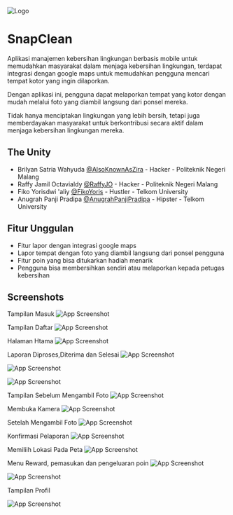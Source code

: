 
![Logo](https://i.ibb.co/R0YfD6L/Snap-Clean.jpg)


# SnapClean

Aplikasi manajemen kebersihan lingkungan berbasis mobile untuk memudahkan masyarakat dalam menjaga kebersihan lingkungan, terdapat integrasi dengan google maps untuk memudahkan pengguna mencari tempat kotor yang ingin dilaporkan. 

Dengan aplikasi ini, pengguna dapat melaporkan tempat yang kotor dengan mudah melalui foto yang diambil langsung dari ponsel mereka. 

Tidak hanya menciptakan lingkungan yang lebih bersih, tetapi juga memberdayakan masyarakat untuk berkontribusi secara aktif dalam menjaga kebersihan lingkungan mereka.



## The Unity

- Brilyan Satria Wahyuda [@AlsoKnownAsZira](https://www.github.com/AlsoKnownAsZira) - Hacker - Politeknik Negeri Malang
- Raffy Jamil Octavialdy [@RaffyJO](https://github.com/RaffyJO) - Hacker - Politeknik Negeri Malang
- Fiko Yorisdwi 'aliy [@FikoYoris](https://github.com/FikoYoris) - Hustler - Telkom University
- Anugrah Panji Pradipa [@AnugrahPanjiPradipa](https://github.com/AnugrahPanjiPradipa) - Hipster - Telkom University


## Fitur Unggulan

- Fitur lapor dengan integrasi google maps
- Lapor tempat dengan foto yang diambil langsung dari ponsel pengguna
- Fitur poin yang bisa ditukarkan hadiah menarik
- Pengguna bisa membersihkan sendiri atau melaporkan kepada petugas kebersihan

## Screenshots
Tampilan Masuk
![App Screenshot](https://i.ibb.co/kGhnLsm/Screenshot-2024-01-12-232757.png)  


Tampilan Daftar
![App Screenshot](https://i.ibb.co/Kj4SZwm/Screenshot-2024-01-12-233155.png) 


Halaman Htama
![App Screenshot](https://i.ibb.co/Tw72Cd6/Screenshot-2024-01-12-233356.png) 

Laporan Diproses,Diterima dan Selesai
![App Screenshot](https://i.ibb.co/8zxLFz9/Screenshot-2024-01-12-233502.png) 

![App Screenshot](https://i.ibb.co/sjTv2kX/Screenshot-2024-01-12-233809.png) 

![App Screenshot](https://i.ibb.co/56HK8d2/Screenshot-2024-01-12-233942.png) 

Tampilan Sebelum Mengambil Foto
![App Screenshot](https://i.ibb.co/xFPJ8KN/Screenshot-2024-01-12-234054.png) 

Membuka Kamera
![App Screenshot](https://i.ibb.co/TB8ggsD/Screenshot-2024-01-12-234211.png) 

Setelah Mengambil Foto
![App Screenshot](https://i.ibb.co/RpxMcQr/Screenshot-2024-01-12-234311.png) 

Konfirmasi Pelaporan
![App Screenshot](https://i.ibb.co/TB42x2F/Screenshot-2024-01-12-234716.png) 

Memiliih Lokasi Pada Peta
![App Screenshot](https://i.ibb.co/BwNMPG9/Screenshot-2024-01-12-234949.png) 

Menu Reward, pemasukan dan pengeluaran poin
![App Screenshot](https://i.ibb.co/J2FZ1qF/Screenshot-2024-01-12-235105.png) 

![App Screenshot](https://i.ibb.co/9vXZBVh/Screenshot-2024-01-12-235215.png) 

Tampilan Profil

![App Screenshot](https://i.ibb.co/wrkF0RM/Screenshot-2024-01-12-235252.png) 

